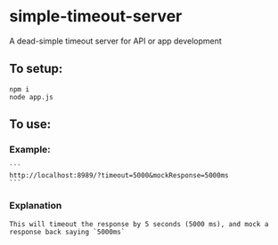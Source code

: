 # simple-timeout-server
A dead-simple timeout server for API or app development

## To setup:
```
npm i
node app.js
```

## To use:
### Example:
    ```
    http://localhost:8989/?timeout=5000&mockResponse=5000ms
    ```
### Explanation
    This will timeout the response by 5 seconds (5000 ms), and mock a response back saying `5000ms`
